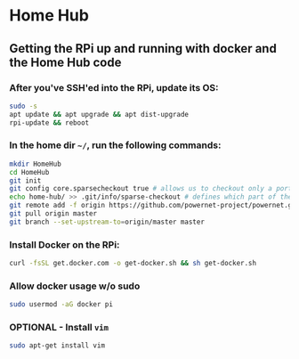 # Home Hub

## Getting the RPi up and running with docker and the Home Hub code

### After you've SSH'ed into the RPi, update its OS:
```bash
sudo -s
apt update && apt upgrade && apt dist-upgrade
rpi-update && reboot
```

### In the home dir `~/`, run the following commands:
```bash
mkdir HomeHub
cd HomeHub
git init
git config core.sparsecheckout true # allows us to checkout only a portion of the repo
echo home-hub/ >> .git/info/sparse-checkout # defines which part of the repo we want to check out
git remote add -f origin https://github.com/powernet-project/powernet.git
git pull origin master
git branch --set-upstream-to=origin/master master
```

### Install Docker on the RPi:
```bash
curl -fsSL get.docker.com -o get-docker.sh && sh get-docker.sh
```

### Allow docker usage w/o sudo
```bash
sudo usermod -aG docker pi
```

### OPTIONAL - Install `vim`
```bash
sudo apt-get install vim
```

